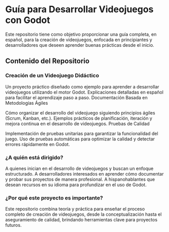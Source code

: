 # Guía para Desarrollar Videojuegos con Godot
Este repositorio tiene como objetivo proporcionar una guía completa, en español, para la creación de videojuegos, enfocada en principiantes y desarrolladores que deseen aprender buenas prácticas desde el inicio.

## Contenido del Repositorio
### Creación de un Videojuego Didáctico

Un proyecto práctico diseñado como ejemplo para aprender a desarrollar videojuegos utilizando el motor Godot.
Explicaciones detalladas en español para facilitar el aprendizaje paso a paso.
Documentación Basada en Metodologías Ágiles

Cómo organizar el desarrollo del videojuego siguiendo principios ágiles (Scrum, Kanban, etc.).
Ejemplos prácticos de planificación, iteración y mejora continua en el desarrollo de videojuegos.
Pruebas de Calidad

Implementación de pruebas unitarias para garantizar la funcionalidad del juego.
Uso de pruebas automáticas para optimizar la calidad y detectar errores rápidamente en Godot.

### ¿A quién está dirigido?
A quienes inician en el desarrollo de videojuegos y buscan un enfoque estructurado.
A desarrolladores interesados en aprender cómo documentar y probar sus proyectos de manera profesional.
A hispanohablantes que desean recursos en su idioma para profundizar en el uso de Godot.

### ¿Por qué este proyecto es importante?
Este repositorio combina teoría y práctica para enseñar el proceso completo de creación de videojuegos, desde la conceptualización hasta el aseguramiento de calidad, brindando herramientas clave para proyectos futuros.
